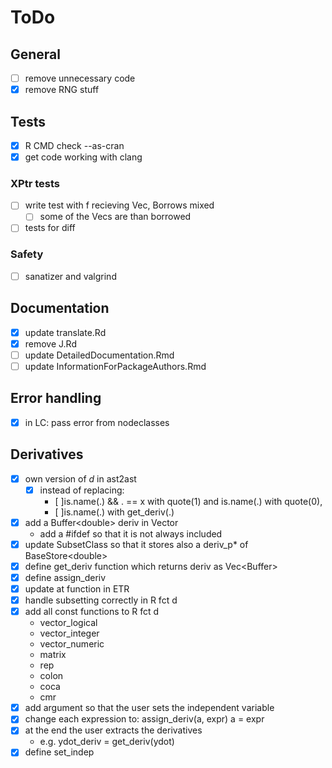# ToDo

## General

- [ ] remove unnecessary code
- [x] remove RNG stuff

## Tests

- [x] R CMD check --as-cran
- [x] get code working with clang

### XPtr tests

- [ ] write test with f recieving Vec, Borrows mixed
  - [ ] some of the Vecs are than borrowed
- [ ] tests for diff

### Safety

- [ ] sanatizer and valgrind

## Documentation

- [x] update translate.Rd
- [x] remove J.Rd
- [ ] update DetailedDocumentation.Rmd
- [ ] update InformationForPackageAuthors.Rmd

## Error handling

- [x] in LC: pass error from nodeclasses

## Derivatives

- [x] own version of *d* in ast2ast
  - [x] instead of replacing:
    * [ ]is.name(.) && . == x with quote(1) and 
      is.name(.) with quote(0),
    * [ ]is.name(.) with get_deriv(.)
- [x] add a Buffer\<double\> deriv in Vector
    * add a #ifdef so that it is not always included
- [x] update SubsetClass so that it stores also a deriv_p* of BaseStore\<double\>
- [x] define get_deriv function which returns deriv as Vec\<Buffer\>
- [x] define assign_deriv
- [x] update at function in ETR
- [x] handle subsetting correctly in R fct d
- [x] add all const functions to R fct d
  - vector_logical
  - vector_integer
  - vector_numeric
  - matrix
  - rep
  - colon
  - coca
  - cmr
- [x] add argument so that the user sets the independent variable
- [x] change each expression to:
    assign_deriv(a, expr)
    a = expr
- [x] at the end the user extracts the derivatives
  * e.g. ydot_deriv = get_deriv(ydot) 
- [x] define set_indep
